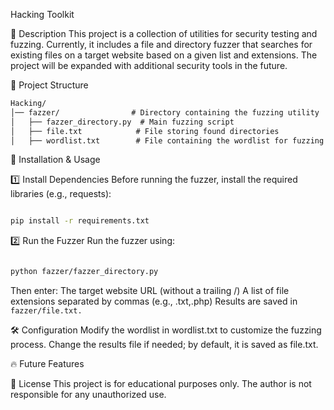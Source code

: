 Hacking Toolkit

📌 Description
This project is a collection of utilities for security testing and fuzzing. Currently, it includes a file and directory fuzzer that searches for existing files on a target website based on a given list and extensions. The project will be expanded with additional security tools in the future.

📁 Project Structure
```md
Hacking/
│── fazzer/                # Directory containing the fuzzing utility
│   ├── fazzer_directory.py  # Main fuzzing script
│   ├── file.txt            # File storing found directories
│   ├── wordlist.txt        # File containing the wordlist for fuzzing
```

🚀 Installation & Usage

1️⃣ Install Dependencies
Before running the fuzzer, install the required libraries (e.g., requests):
```bash

pip install -r requirements.txt
```

2️⃣ Run the Fuzzer
Run the fuzzer using:
```bash

python fazzer/fazzer_directory.py
```

Then enter:
The target website URL (without a trailing /)
A list of file extensions separated by commas (e.g., .txt,.php)
Results are saved in `fazzer/file.txt.`

🛠️ Configuration
Modify the wordlist in wordlist.txt to customize the fuzzing process.
Change the results file if needed; by default, it is saved as file.txt.

🔥 Future Features



📜 License
This project is for educational purposes only. The author is not responsible for any unauthorized use.

